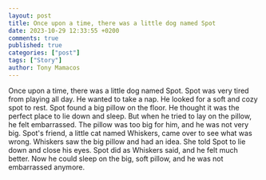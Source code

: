 ```yaml
---
layout: post
title: Once upon a time, there was a little dog named Spot
date: 2023-10-29 12:33:55 +0200
comments: true
published: true
categories: ["post"]
tags: ["Story"]
author: Tony Mamacos
---
```

Once upon a time, there was a little dog named Spot. Spot was very tired from playing all day. He wanted to take a nap. He looked for a soft and cozy spot to rest.
Spot found a big pillow on the floor. He thought it was the perfect place to lie down and sleep. But when he tried to lay on the pillow, he felt embarrassed. The pillow was too big for him, and he was not very big.
Spot's friend, a little cat named Whiskers, came over to see what was wrong. Whiskers saw the big pillow and had an idea. She told Spot to lie down and close his eyes. Spot did as Whiskers said, and he felt much better. Now he could sleep on the big, soft pillow, and he was not embarrassed anymore.
